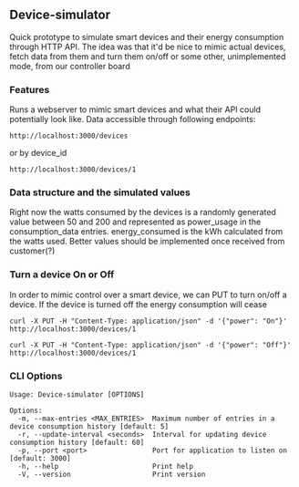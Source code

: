 ## Device-simulator
Quick prototype to simulate smart devices and their energy consumption through HTTP API.
The idea was that it'd be nice to mimic actual devices, fetch data from them and turn them on/off or some other, unimplemented mode, from our controller board 

### Features 
Runs a webserver to mimic smart devices and what their API could potentially look like.
Data accessible through following endpoints:

```
http://localhost:3000/devices
```
or by device_id

```
http://localhost:3000/devices/1
```

### Data structure and the simulated values
Right now the watts consumed by the devices is a randomly generated value between 50 and 200 and represented as power_usage in the consumption_data entries.
energy_consumed is the kWh calculated from the watts used. Better values should be implemented once received from customer(?)

### Turn a device On or Off
In order to mimic control over a smart device, we can PUT to turn on/off a device. If the device is turned off the energy consumption will cease

```
curl -X PUT -H "Content-Type: application/json" -d '{"power": "On"}' http://localhost:3000/devices/1
```
```
curl -X PUT -H "Content-Type: application/json" -d '{"power": "Off"}' http://localhost:3000/devices/1
``` 


### CLI Options 
``` 
Usage: Device-simulator [OPTIONS]

Options:
  -m, --max-entries <MAX_ENTRIES>  Maximum number of entries in a device consumption history [default: 5]
  -r, --update-interval <seconds>  Interval for updating device consumption history [default: 60]
  -p, --port <port>                Port for application to listen on [default: 3000]
  -h, --help                       Print help
  -V, --version                    Print version
``` 
